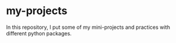 # my-projects

In this repository, I put some of my mini-projects and practices with different python packages.
